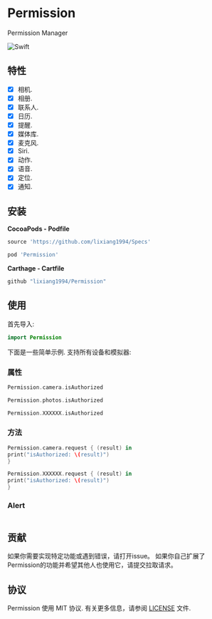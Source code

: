 
# Permission
Permission Manager

![Swift](https://img.shields.io/badge/Swift-5.0-orange.svg)


## 特性

- [x] 相机.
- [x] 相册.
- [x] 联系人.
- [x] 日历.
- [x] 提醒.
- [x] 媒体库.
- [x] 麦克风.
- [x] Siri.
- [x] 动作.
- [x] 语音.
- [x] 定位.
- [x] 通知.

## 安装

**CocoaPods - Podfile**

```ruby
source 'https://github.com/lixiang1994/Specs'

pod 'Permission'
```

**Carthage - Cartfile**

```ruby
github "lixiang1994/Permission"
```

## 使用

首先导入:

```swift
import Permission
```

下面是一些简单示例. 支持所有设备和模拟器:

### 属性
```swift
Permission.camera.isAuthorized

Permission.photos.isAuthorized

Permission.XXXXXX.isAuthorized
```

### 方法
```swift
Permission.camera.request { (result) in
print("isAuthorized: \(result)")
}

Permission.XXXXXX.request { (result) in
print("isAuthorized: \(result)")
}
```

### Alert
```

```

## 贡献

如果你需要实现特定功能或遇到错误，请打开issue。 如果你自己扩展了Permission的功能并希望其他人也使用它，请提交拉取请求。


## 协议

Permission 使用 MIT 协议. 有关更多信息，请参阅 [LICENSE](LICENSE) 文件.
